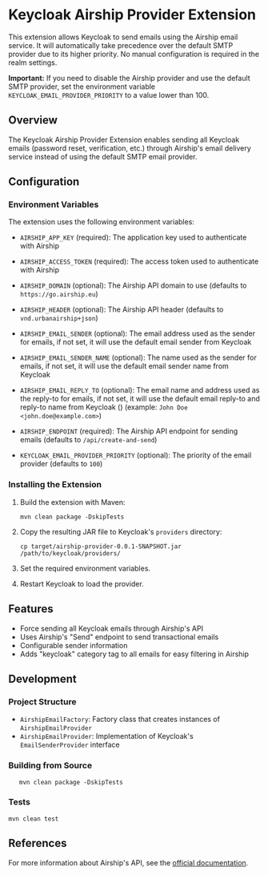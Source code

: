 # Keycloak Airship Provider Extension

This extension allows Keycloak to send emails using the Airship email service. It will automatically take precedence over the default SMTP provider due to its higher priority. No manual configuration is required in the realm settings.

**Important:** If you need to disable the Airship provider and use the default SMTP provider, set the environment variable `KEYCLOAK_EMAIL_PROVIDER_PRIORITY` to a value lower than 100.

## Overview

The Keycloak Airship Provider Extension enables sending all Keycloak emails (password reset, verification, etc.) through Airship's email delivery service instead of using the default SMTP email provider.

## Configuration

### Environment Variables

The extension uses the following environment variables:

- `AIRSHIP_APP_KEY` (required): The application key used to authenticate with Airship
- `AIRSHIP_ACCESS_TOKEN` (required): The access token used to authenticate with Airship
- `AIRSHIP_DOMAIN` (optional): The Airship API domain to use (defaults to `https://go.airship.eu`)
- `AIRSHIP_HEADER` (optional): The Airship API header (defaults to `vnd.urbanairship+json`)
- `AIRSHIP_EMAIL_SENDER` (optional): The email address used as the sender for emails, 
   if not set, it will use the default email sender from Keycloak

- `AIRSHIP_EMAIL_SENDER_NAME` (optional): The name used as the sender for emails,
   if not set, it will use the default email sender name from Keycloak

- `AIRSHIP_EMAIL_REPLY_TO` (optional): The email name and address used as the reply-to for emails, 
   if not set, it will use the default email reply-to and reply-to name from Keycloak ()
   (example: `John Doe <john.doe@example.com>`)

- `AIRSHIP_ENDPOINT` (required): The Airship API endpoint for sending emails (defaults to `/api/create-and-send`)
- `KEYCLOAK_EMAIL_PROVIDER_PRIORITY` (optional): The priority of the email provider (defaults to `100`)

### Installing the Extension

1. Build the extension with Maven:
   ```
   mvn clean package -DskipTests
   ```

2. Copy the resulting JAR file to Keycloak's `providers` directory:
   ```
   cp target/airship-provider-0.0.1-SNAPSHOT.jar /path/to/keycloak/providers/
   ```

3. Set the required environment variables.

4. Restart Keycloak to load the provider.

## Features

- Force sending all Keycloak emails through Airship's API
- Uses Airship's "Send" endpoint to send transactional emails
- Configurable sender information
- Adds "keycloak" category tag to all emails for easy filtering in Airship

## Development

### Project Structure

- `AirshipEmailFactory`: Factory class that creates instances of `AirshipEmailProvider`
- `AirshipEmailProvider`: Implementation of Keycloak's `EmailSenderProvider` interface

### Building from Source

```
   mvn clean package -DskipTests
```

### Tests

```
mvn clean test
```

## References

For more information about Airship's API, see the [official documentation](https://docs.airship.com/api/ua/?openapi=http#). 
